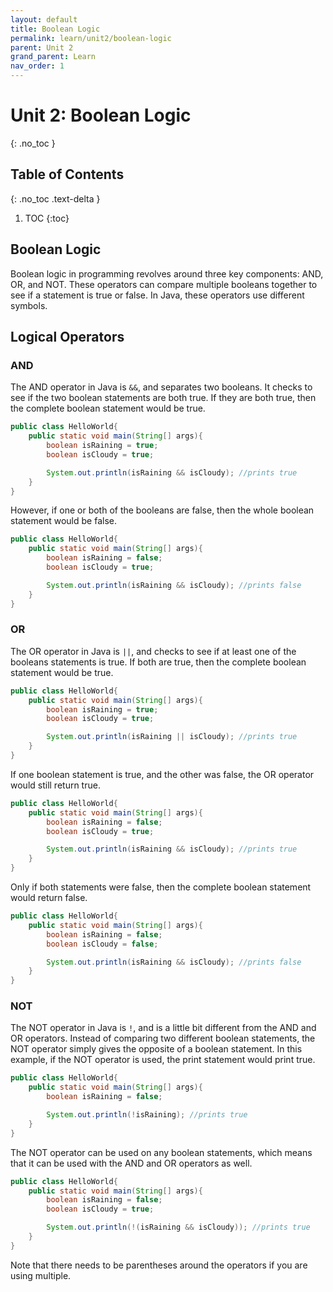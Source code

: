 ```yaml
---
layout: default
title: Boolean Logic
permalink: learn/unit2/boolean-logic
parent: Unit 2
grand_parent: Learn
nav_order: 1
---
```


# Unit 2: Boolean Logic
{: .no_toc }

## Table of Contents
{: .no_toc .text-delta }

1. TOC
{:toc}

## Boolean Logic
Boolean logic in programming revolves around three key components: AND, OR, and NOT. These operators can compare multiple booleans together to see if a statement is true or false. In Java, these operators use different symbols.

## Logical Operators
### AND
The AND operator in Java is `&&`, and separates two booleans. It checks to see if the two boolean statements are both true. If they are both true, then the complete boolean statement would be true.

```java
public class HelloWorld{
    public static void main(String[] args){
        boolean isRaining = true;
        boolean isCloudy = true;

        System.out.println(isRaining && isCloudy); //prints true
    }
}
```
However, if one or both of the booleans are false, then the whole boolean statement would be false.

```java
public class HelloWorld{
    public static void main(String[] args){
        boolean isRaining = false;
        boolean isCloudy = true;

        System.out.println(isRaining && isCloudy); //prints false
    }
}
```

### OR
The OR operator in Java is `||`, and checks to see if at least one of the booleans statements is true. If both are true, then the complete boolean statement would be true.

```java
public class HelloWorld{
    public static void main(String[] args){
        boolean isRaining = true;
        boolean isCloudy = true;

        System.out.println(isRaining || isCloudy); //prints true
    }
}
```

If one boolean statement is true, and the other was false, the OR operator would still return true.

```java
public class HelloWorld{
    public static void main(String[] args){
        boolean isRaining = false;
        boolean isCloudy = true;

        System.out.println(isRaining && isCloudy); //prints true
    }
}
```

Only if both statements were false, then the complete boolean statement would return false.

```java
public class HelloWorld{
    public static void main(String[] args){
        boolean isRaining = false;
        boolean isCloudy = false;

        System.out.println(isRaining && isCloudy); //prints false
    }
}
```

### NOT
The NOT operator in Java is `!`, and is a little bit different from the AND and OR operators. Instead of comparing two different boolean statements, the NOT operator simply gives the opposite of a boolean statement. In this example, if the NOT operator is used, the print statement would print true.

```java
public class HelloWorld{
    public static void main(String[] args){
        boolean isRaining = false;

        System.out.println(!isRaining); //prints true
    }
}
```
The NOT operator can be used on any boolean statements, which means that it can be used with the AND and OR operators as well.

```java
public class HelloWorld{
    public static void main(String[] args){
        boolean isRaining = false;
        boolean isCloudy = true;

        System.out.println(!(isRaining && isCloudy)); //prints true
    }
}
```
Note that there needs to be parentheses around the operators if you are using multiple.